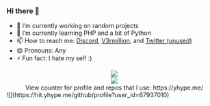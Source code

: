 ### Hi there 👋
- 🔭 I’m currently working on random projects
- 🌱 I’m currently learning PHP and a bit of Python
- 📫 How to reach me: [Discord](https://www.discord.com/users/378746510596243458), [V3rmillion](https://v3rmillion.net/member.php?action=profile&uid=1385488), and [Twitter (unused)](https://twitter.com/RobIox_Thot)
- 😄 Pronouns: Any
- ⚡ Fun fact: I hate my self :)

<div align="center">
<img align="center" src="https://komarev.com/ghpvc/?username=roblox-thot&color=e22319" /><br>
<img align="center" src="https://discord.c99.nl/widget/theme-2/666731058649366556.png" /><br>
 View counter for profile and repos that I use: https://yhype.me/
</div>
<!--
**Roblox-Thot/Roblox-Thot** is a ✨ _special_ ✨ repository because its `README.md` (this file) appears on your GitHub profile.
Here are some ideas to get you started:
- 🔭 I’m currently working on ...
- 🌱 I’m currently learning ...
- 👯 I’m looking to collaborate on ...
- 🤔 I’m looking for help with ...
- 💬 Ask me about ...
- 📫 How to reach me: ...
- 😄 Pronouns: ...
- ⚡ Fun fact: ...
-->
![](https://hit.yhype.me/github/profile?user_id=67937010)
